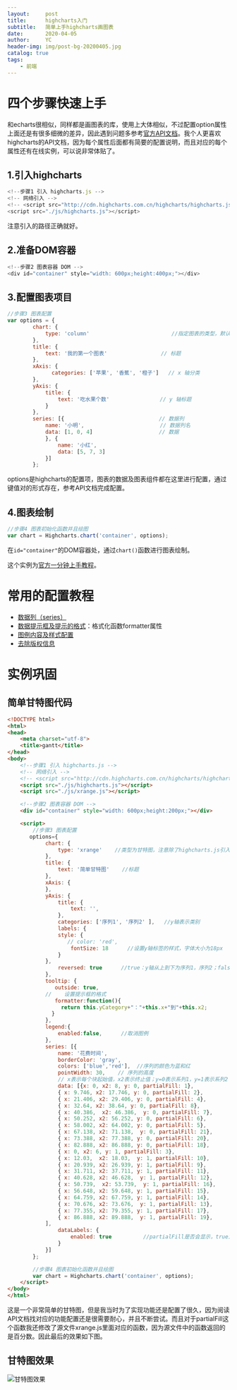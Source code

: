 ```yaml
---
layout:     post
title:      highcharts入门
subtitle:   简单上手highcharts画图表
date:       2020-04-05
author:     YC
header-img: img/post-bg-20200405.jpg
catalog: true
tags:
    - 前端
---
```

# 四个步骤快速上手
和echarts很相似，同样都是画图表的库，使用上大体相似，不过配置option属性上面还是有很多细微的差异，因此遇到问题多参考[官方API文档](https://api.highcharts.com.cn/highcharts)。我个人更喜欢highcharts的API文档，因为每个属性后面都有简要的配置说明，而且对应的每个属性还有在线实例，可以说非常体贴了。
## 1.引入highcharts

```js
<!--步骤1 引入 highcharts.js -->
<!-- 网络引入 -->
<!-- <script src="http://cdn.highcharts.com.cn/highcharts/highcharts.js"></script> -->
<script src="./js/highcharts.js"></script>
```

注意引入的路径正确就好。

## 2.准备DOM容器

```js
<!--步骤2 图表容器 DOM -->
<div id="container" style="width: 600px;height:400px;"></div>
```

## 3.配置图表项目

```js
//步骤3 图表配置
var options = {
        chart: {
            type: 'column'                          //指定图表的类型，默认是折线图（line）
        },
        title: {
            text: '我的第一个图表'                 // 标题
        },
        xAxis: {
              categories: ['苹果', '香蕉', '橙子']   // x 轴分类
        },
        yAxis: {
            title: {
                text: '吃水果个数'                // y 轴标题
            }
        },
        series: [{                              // 数据列
            name: '小明',                        // 数据列名
            data: [1, 0, 4]                     // 数据
            }, {
                name: '小红',
                data: [5, 7, 3]
            }]
        };
```

options是highcharts的配置项，图表的数据及图表组件都在这里进行配置，通过键值对的形式存在，参考API文档完成配置。

## 4.图表绘制

```js
//步骤4 图表初始化函数并且绘图
var chart = Highcharts.chart('container', options);
```

在`id="container"`的DOM容器处，通过`chart()`函数进行图表绘制。

这个实例为[官方一分钟上手教程](https://www.highcharts.com.cn/docs/start-helloworld)。

# 常用的配置教程
- [数据列（series）](https://www.highcharts.com.cn/docs/basic-series)  
- [数据提示框及提示的格式](https://www.highcharts.com.cn/docs/basic-tooltip)：格式化函数formatter属性  
- [图例内容及样式配置](https://www.highcharts.com.cn/docs/basic-legend)  
- [去除版权信息](https://www.highcharts.com.cn/docs/basic-legend)  

# 实例巩固
## 简单甘特图代码

```html
<!DOCTYPE html>
<html>
<head>
    <meta charset="utf-8">
    <title>gantt</title>
</head>
<body>
    <!--步骤1 引入 highcharts.js -->
    <!-- 网络引入 -->
    <!-- <script src="http://cdn.highcharts.com.cn/highcharts/highcharts.js"></script> -->
    <script src="./js/highcharts.js"></script>
    <script src="./js/xrange.js"></script>

    <!--步骤2 图表容器 DOM -->
    <div id="container" style="width: 600px;height:200px;"></div>

    <script>
        //步骤3 图表配置
       options={
            chart: {
                type: 'xrange'    //类型为甘特图，注意除了highcharts.js引入以外还要引入xrange.js
            },
            title: {
                text: '简单甘特图'    //标题
            },
            xAxis: {
            },
            yAxis: {
                title: {
                    text: '',
                },
                categories: ['序列1', '序列2' ],   //y轴表示类别
                labels: {
				style: {
                   // color: 'red',
                    fontSize: 18      //设置y轴标签的样式，字体大小为18px
				}
			},
                reversed: true      //true：y轴从上到下为序列1，序列2；false：否则为序列2，序列1
            },
            tooltip: {
               outside: true,
            //    设置提示框的格式
               formatter:function(){
                 return this.yCategory+"："+this.x+"到"+this.x2;
              }
            },
            legend:{
                enabled:false,      //取消图例
            },
            series: [{
                name: '花费时间',
                borderColor: 'gray',
                colors: ['blue','red'],  //序列的颜色为蓝和红
                pointWidth: 30,    // 序列的高度
                // x表示每个块起始值，x2表示终止值；y=0表示系列1，y=1表示系列2；partialFill为块上面的标值
                data: [{x: 0, x2: 8, y: 0, partialFill: 1}, 
                { x: 9.746, x2: 17.746, y: 0, partialFill: 2}, 
                { x: 21.406, x2: 29.406, y: 0, partialFill: 4}, 
                { x: 32.64, x2: 38.64, y: 0, partialFill: 8}, 
                { x: 40.386,  x2: 46.386,  y: 0, partialFill: 7},
                { x: 50.252, x2: 56.252, y: 0, partialFill: 6},
                { x: 58.002, x2: 64.002, y: 0, partialFill: 5},
                { x: 67.138, x2: 71.138,  y: 0, partialFill: 21},
                { x: 73.388, x2: 77.388, y: 0, partialFill: 20}, 
                { x: 82.888, x2: 86.888, y: 0, partialFill: 18}, 
                { x: 0, x2: 6, y: 1, partialFill: 3}, 
                { x: 12.03,  x2: 18.03,  y: 1, partialFill: 10},
                { x: 20.939, x2: 26.939, y: 1, partialFill: 9},
                { x: 31.711, x2: 37.711, y: 1, partialFill: 11},
                { x: 40.628, x2: 46.628,  y: 1, partialFill: 12},
                { x: 50.739,  x2: 53.739,  y: 1, partialFill: 16},
                { x: 56.648, x2: 59.648, y: 1, partialFill: 15},
                { x: 64.759, x2: 67.759, y: 1, partialFill: 14},
                { x: 70.676, x2: 73.676,  y: 1, partialFill: 13},
                { x: 77.355, x2: 79.355, y: 1, partialFill: 17},
                { x: 86.888, x2: 89.888,  y: 1, partialFill: 19},    
            ],
                dataLabels: {
                    enabled: true          //partialFill是否会显示，true为显示
                }
            }]
        };

        //步骤4 图表初始化函数并且绘图
        var chart = Highcharts.chart('container', options);
    </script>
</body>
</html>
```
这是一个非常简单的甘特图，但是我当时为了实现功能还是配置了很久，因为阅读API文档找对应的功能配置还是很需要耐心，并且不断尝试。而且对于partialFill这个函数我还修改了源文件xrange.js里面对应的函数，因为源文件中的函数返回的是百分数。因此最后的效果如下图。

## 甘特图效果
![甘特图效果](https://s1.ax1x.com/2020/04/05/GrP6xS.png)